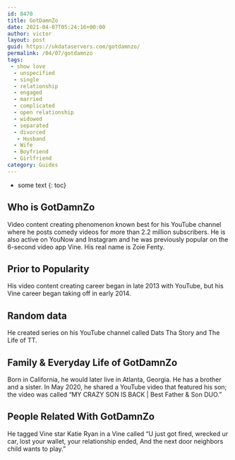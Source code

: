 ```yaml
---
id: 8470
title: GotDamnZo
date: 2021-04-07T05:24:16+00:00
author: victor
layout: post
guid: https://ukdataservers.com/gotdamnzo/
permalink: /04/07/gotdamnzo
tags:
 - show love
  - unspecified
  - single
  - relationship
  - engaged
  - married
  - complicated
  - open relationship
  - widowed
  - separated
  - divorced
   - Husband
  - Wife
  - Boyfriend
  - Girlfriend
category: Guides
---
```


* some text
{: toc}


## Who is GotDamnZo



Video content creating phenomenon known best for his YouTube channel where he posts comedy videos for more than 2.2 million subscribers. He is also active on YouNow and Instagram and he was previously popular on the 6-second video app Vine. His real name is Zoie Fenty.

                
                
                
## Prior to Popularity



His video content creating career began in late 2013 with YouTube, but his Vine career began taking off in early 2014.

                
                
                
## Random data



He created series on his YouTube channel called Dats Tha Story and The Life of TT.

                
                
                
## Family & Everyday Life of GotDamnZo



Born in California, he would later live in Atlanta, Georgia. He has a brother and a sister. In May 2020, he shared a YouTube video that featured his son; the video was called &#8220;MY CRAZY SON IS BACK | Best Father & Son DUO.&#8221;

                
                
                
## People Related With GotDamnZo



He tagged Vine star Katie Ryan in a Vine called &#8220;U just got fired, wrecked ur car, lost your wallet, your relationship ended, And the next door neighbors child wants to play.&#8221;

                
              
            
          
          
          